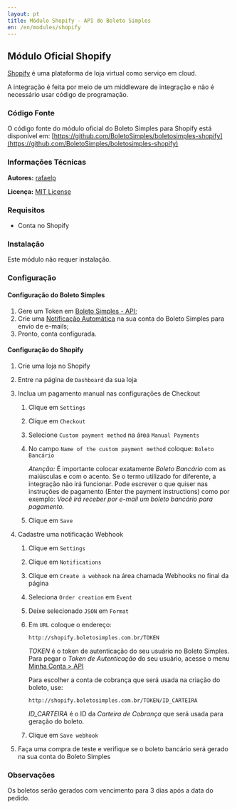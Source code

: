 ```yaml
---
layout: pt
title: Módulo Shopify - API do Boleto Simples
en: /en/modules/shopify
---
```


## Módulo Oficial Shopify

[Shopify](https://shopify.com/) é uma plataforma de loja virtual como serviço em cloud.

A integração é feita por meio de um middleware de integração e não é necessário usar código de programação.

### Código Fonte

O código fonte do módulo oficial do Boleto Simples para Shopify está disponível em: [https://github.com/BoletoSimples/boletosimples-shopify](https://github.com/BoletoSimples/boletosimples-shopify)

### Informações Técnicas

**Autores:** [rafaelp](https://github.com/rafaelp)

**Licença:** [MIT License](https://mit-license.org/)

### Requisitos

* Conta no Shopify

### Instalação

Este módulo não requer instalação.

### Configuração

#### Configuração do Boleto Simples

1. Gere um Token em [Boleto Simples - API](https://boletosimples.com.br/conta/api/tokens);
2. Crie uma [Notificação Automática](https://boletosimples.com.br/conta/notificacoes_por_email) na sua conta do Boleto Simples para envio de e-mails;
3. Pronto, conta configurada.

#### Configuração do Shopify

1. Crie uma loja no Shopify

1. Entre na página de `Dashboard` da sua loja

1. Inclua um pagamento manual nas configurações de Checkout

	1. Clique em `Settings`

	1. Clique em `Checkout`

	1. Selecione `Custom payment method` na área `Manual Payments`

	1. No campo `Name of the custom payment method` coloque: `Boleto Bancário`

		*Atenção:* É importante colocar exatamente *Boleto Bancário* com as maiúsculas e com o acento.
		Se o termo utilizado for diferente, a integração não irá funcionar.
		Pode escrever o que quiser nas instruções de pagamento (Enter the payment instructions) como por exemplo:
		*Você irá receber por e-mail um boleto bancário para pagamento.*

	1. Clique em `Save`

1. Cadastre uma notificação Webhook

	1. Clique em `Settings`

	1. Clique em `Notifications`

	1. Clique em `Create a webhook` na área chamada Webhooks no final da página

	1. Seleciona `Order creation` em `Event`

	1. Deixe selecionado `JSON` em `Format`

	1. Em `URL` coloque o endereço:

		`http://shopify.boletosimples.com.br/TOKEN`

		*TOKEN* é o token de autenticação do seu usuário no Boleto Simples.
		Para pegar o *Token de Autenticação* do seu usuário, acesse o menu [Minha Conta > API](https://boletosimples.com.br/conta/api/tokens)

		  Para escolher a conta de cobrança que será usada na criação do boleto, use:

        `http://shopify.boletosimples.com.br/TOKEN/ID_CARTEIRA`

        *ID_CARTEIRA* é o ID da *Carteira de Cobrança* que será usada para geração do boleto.

	1. Clique em `Save webhook`

1. Faça uma compra de teste e verifique se o boleto bancário será gerado na sua conta do Boleto Simples

### Observações

Os boletos serão gerados com vencimento para 3 dias após a data do pedido.